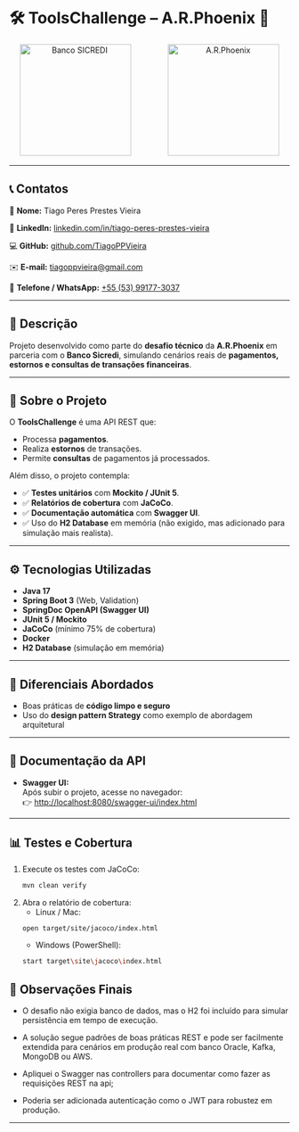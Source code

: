 # 🛠️ ToolsChallenge – A.R.Phoenix 🚀

<p align="center">
  <img src="https://logospng.org/download/sicredi/logo-sicredi-256.png" alt="Banco SICREDI" width="200"/>
  &nbsp;&nbsp;&nbsp;&nbsp;&nbsp;&nbsp;&nbsp;&nbsp;&nbsp;&nbsp;&nbsp;&nbsp;&nbsp;&nbsp;&nbsp;
  <img src="https://arphoenix.com.br/wp-content/uploads/2022/07/LOGO-CENTRAL-BLACK-RED.png" alt="A.R.Phoenix" width="200"/> 
</p>

---

## 📞 Contatos

👤 **Nome:** Tiago Peres Prestes Vieira

🔗 **LinkedIn:** [linkedin.com/in/tiago-peres-prestes-vieira](https://www.linkedin.com/in/tiago-peres-prestes-vieira/)

💻 **GitHub:** [github.com/TiagoPPVieira](https://github.com/TiagoPPVieira)

✉️ **E-mail:** [tiagoppvieira@gmail.com](mailto:tiagoppvieira@gmail.com)

📱 **Telefone / WhatsApp:** [+55 (53) 99177-3037](https://wa.me/5553991773037)

---

## 📝 Descrição

Projeto desenvolvido como parte do **desafio técnico** da **A.R.Phoenix** em parceria com o **Banco Sicredi**, simulando cenários reais de **pagamentos, estornos e consultas de transações financeiras**.

---

## 📌 Sobre o Projeto

O **ToolsChallenge** é uma API REST que:
- Processa **pagamentos**.
- Realiza **estornos** de transações.
- Permite **consultas** de pagamentos já processados.

Além disso, o projeto contempla:
- ✅ **Testes unitários** com **Mockito / JUnit 5**.
- ✅ **Relatórios de cobertura** com **JaCoCo**.
- ✅ **Documentação automática** com **Swagger UI**.
- ✅ Uso do **H2 Database** em memória (não exigido, mas adicionado para simulação mais realista).

---

## ⚙️ Tecnologias Utilizadas

- **Java 17**
- **Spring Boot 3** (Web, Validation)
- **SpringDoc OpenAPI (Swagger UI)**
- **JUnit 5 / Mockito**
- **JaCoCo** (mínimo 75% de cobertura)
- **Docker**
- **H2 Database** (simulação em memória)

---

## 🌟 Diferenciais Abordados

- Boas práticas de **código limpo e seguro**
- Uso do **design pattern Strategy** como exemplo de abordagem arquitetural

---

## 📖 Documentação da API

- **Swagger UI:**  
  Após subir o projeto, acesse no navegador:  
  👉 [http://localhost:8080/swagger-ui/index.html](http://localhost:8080/swagger-ui/index.html)

---

## 📊 Testes e Cobertura

1. Execute os testes com JaCoCo:
   ```bash
   mvn clean verify
2. Abra o relatório de cobertura:
    - Linux / Mac:
    ```bash
    open target/site/jacoco/index.html
    ```  
    - Windows (PowerShell):
    ```bash
    start target\site\jacoco\index.html

## 🔐 Observações Finais

* O desafio não exigia banco de dados, mas o H2 foi incluído para simular persistência em tempo de execução.

* A solução segue padrões de boas práticas REST e pode ser facilmente extendida para cenários em produção real com banco Oracle, Kafka, MongoDB ou AWS.

* Apliquei o Swagger nas controllers para documentar como fazer as requisições REST na api;

* Poderia ser adicionada autenticação como o JWT para robustez em produção.

---